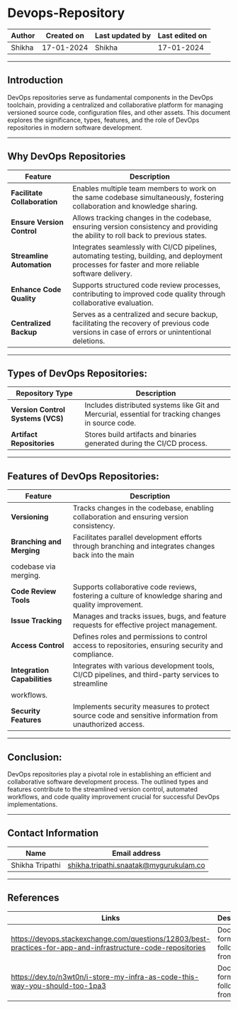 # Devops-Repository


| Author	| Created on | Last updated by |	Last edited on |
|---------|------------|-----------------|-----------------|
| Shikha  | 17-01-2024 | Shikha | 17-01-2024 |


 -----------------------------------------------------------------------------------------------------------------------------------------------


## Introduction
   DevOps repositories serve as fundamental components in the DevOps toolchain, providing a centralized and collaborative platform for managing 
   versioned source code, configuration files, and other assets. This document explores the significance, types, features, and the role of DevOps 
   repositories in modern software development.

------------------------------------------------------------------------------------------------------------------------------------------------

##  Why DevOps Repositories
| Feature   | Description  |                                                                                                              
|---------------------------|------------------------------------------------------------------------------------------------------------------|
| **Facilitate Collaboration** | Enables multiple team members to work on the same codebase simultaneously, fostering collaboration and knowledge sharing. |
| **Ensure Version Control**   | Allows tracking changes in the codebase, ensuring version consistency and providing the ability to roll back to previous states. |
| **Streamline Automation**    | Integrates seamlessly with CI/CD pipelines, automating testing, building, and deployment processes for faster and more reliable software delivery. |
| **Enhance Code Quality**     | Supports structured code review processes, contributing to improved code quality through collaborative evaluation.        |
| **Centralized Backup**       | Serves as a centralized and secure backup, facilitating the recovery of previous code versions in case of errors or unintentional deletions. |


------------------------------------------------------------------------------------------------------------------------------------------------


## Types of DevOps Repositories:

   | Repository Type  | Description  |
   |---------------------------|---------------------------------------------------------------------------------------------------------------|
   | **Version Control Systems (VCS)** | Includes distributed systems like Git and Mercurial, essential for tracking changes in source code.|
   | **Artifact Repositories** | Stores build artifacts and binaries generated during the CI/CD process. |
        




------------------------------------------------------------------------------------------------------------------------------------------------



## Features of DevOps Repositories:
   | Feature  | Description |
   |---------------------------|---------------------------------------------------------------------------------------------------------------|
   | **Versioning** | Tracks changes in the codebase, enabling collaboration and ensuring version consistency.|
   | **Branching and Merging**| Facilitates parallel development efforts through branching and integrates changes back into the main 
   codebase via merging. |
   | **Code Review Tools**| Supports collaborative code reviews, fostering a culture of knowledge sharing and quality improvement.|
   | **Issue Tracking**| Manages and tracks issues, bugs, and feature requests for effective project management.|
   | **Access Control**| Defines roles and permissions to control access to repositories, ensuring security and compliance.|
   | **Integration Capabilities** | Integrates with various development tools, CI/CD pipelines, and third-party services to streamline 
   workflows.|
   | **Security Features**| Implements security measures to protect source code and sensitive information from unauthorized access.  |



------------------------------------------------------------------------------------------------------------------------------------------------



## Conclusion:
   
DevOps repositories play a pivotal role in establishing an efficient and collaborative software development process.
The outlined types and features contribute to the streamlined version control, automated workflows, 
and code quality improvement crucial for successful DevOps implementations.


------------------------------------------------------------------------------------------------------------------------------------------------


## Contact Information

   | Name	 | Email address |
   |-------|---------------|
   | Shikha Tripathi | shikha.tripathi.snaatak@mygurukulam.co |
   
  
------------------------------------------------------------------------------------------------------------------------------------------------

## References
| Links	| Descriptions |
|-------|--------------|
| https://devops.stackexchange.com/questions/12803/best-practices-for-app-and-infrastructure-code-repositories | Document format followed from this link |
| https://dev.to/n3wt0n/i-store-my-infra-as-code-this-way-you-should-too-1pa3 | Document format followed from this link |

